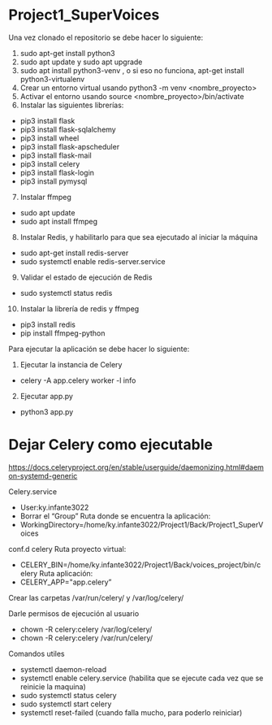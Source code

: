 # Project1_SuperVoices

Una vez clonado el repositorio se debe hacer lo siguiente:

1. sudo apt-get install python3
2. sudo apt update y sudo apt upgrade
3. sudo apt install python3-venv , o si eso no funciona, apt-get install python3-virtualenv
4. Crear un entorno virtual usando python3 -m venv <nombre_proyecto>
5. Activar el entorno usando source <nombre_proyecto>/bin/activate
6. Instalar las siguientes librerías:
  - pip3 install flask
  - pip3 install flask-sqlalchemy
  - pip3 install wheel
  - pip3 install flask-apscheduler 
  - pip3 install flask-mail
  - pip3 install celery
  - pip3 install flask-login
  - pip3 install pymysql
7. Instalar ffmpeg
  - sudo apt update
  - sudo apt install ffmpeg
8. Instalar Redis, y habilitarlo para que sea ejecutado al iniciar la máquina
  - sudo apt-get install redis-server
  - sudo systemctl enable redis-server.service
9. Validar el estado de ejecución de Redis
  - sudo systemctl status redis
10. Instalar la librería de redis y ffmpeg
  - pip3 install redis
  - pip install ffmpeg-python

Para ejecutar la aplicación se debe hacer lo siguiente:
1. Ejecutar la instancia de Celery
  - celery -A app.celery worker -l info
2. Ejecutar app.py
  - python3 app.py

# Dejar Celery como ejecutable

https://docs.celeryproject.org/en/stable/userguide/daemonizing.html#daemon-systemd-generic

Celery.service
- User:ky.infante3022
- Borrar el “Group”
Ruta donde se encuentra la aplicación:
- WorkingDirectory=/home/ky.infante3022/Project1/Back/Project1_SuperVoices

conf.d celery
Ruta proyecto virtual:
- CELERY_BIN=/home/ky.infante3022/Project1/Back/voices_project/bin/celery
Ruta aplicación:
- CELERY_APP="app.celery”

Crear las carpetas /var/run/celery/ y /var/log/celery/

Darle permisos de ejecución al usuario
- chown -R celery:celery /var/log/celery/
- chown -R celery:celery /var/run/celery/

Comandos utiles
- systemctl daemon-reload
- systemctl enable celery.service (habilita que se ejecute cada vez que se reinicie la maquina)
- sudo systemctl status celery
- sudo systemctl start celery
- systemctl reset-failed (cuando falla mucho, para poderlo reiniciar)
